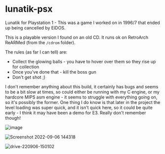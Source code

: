 # lunatik-psx

Lunatik for Playstation 1 - This was a game I worked on in 1996/7 that ended up being cancelled by EIDOS.

This is a playable version I found on an old CD. It runs ok on RetroArch ReARMed (from the `/cdrom` folder). 

The rules (as far I can tell) are:
* Collect the glowing balls - you have to hover over them so they rise up for collection
* Once you've done that - kill the boss gun
* Don't get shot ;) 

I don't remember anything about this build, it certainly has bugs and seems to be a bit slow at times, so could either be running with my C engine, or my hardcore MIPS asm engine - it seems to struggle with everything going on, so it's possibly the former.  One thing I do know is that later in the project the level loading was super quick, and it isn't quick here, so it could be quite early - I think it may have been a demo for E3. Really don't remember though!

![image](https://user-images.githubusercontent.com/1991827/188653638-2d2b7faa-21cf-46ab-8a30-5137a411a9c5.png)

![Screenshot 2022-09-06 144318](https://user-images.githubusercontent.com/1991827/188653707-3b4108bf-bbf4-4427-9e61-06ab631c0426.jpg)

![drive-220906-150102](https://user-images.githubusercontent.com/1991827/188655593-e9439138-701c-47da-81d9-4239fa640157.png)
